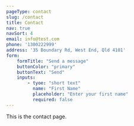 ```yaml
---
pageType: contact
slug: /contact
title: Contact
nav: true
navSort: 4
email: info@test.com
phone: '1300222999'
address: '35 Boundary Rd, West End, Qld 4101'
form:
    formTitle: "Send a message"
    buttonColor: "primary"
    buttonText: "Send"
    inputs:
        - tyoe: "short text"
          name: "First Name"
          placeholder: "Enter your first name"
          required: false
---
```

This is the contact page.
